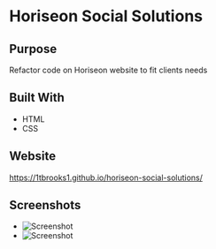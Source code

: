 # Horiseon Social Solutions

## Purpose

Refactor code on Horiseon website to fit clients needs

## Built With

- HTML
- CSS

## Website

https://1tbrooks1.github.io/horiseon-social-solutions/

## Screenshots
- ![Screenshot](./Develop/assets/images/final-webpage-1.jpeg?raw=true"Screenshot")
- ![Screenshot](./Develop/assets/images/final-webpage-2.jpeg?raw=true"Screenshot")
